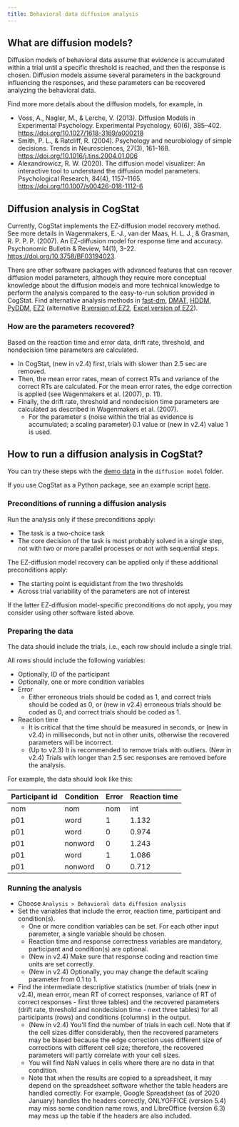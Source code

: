 ```yaml
---
title: Behavioral data diffusion analysis
---
```

## What are diffusion models?

Diffusion models of behavioral data assume that evidence is accumulated within a trial until a specific threshold is reached, and then the response is chosen. Diffusion models assume several parameters in the background influencing the responses, and these parameters can be recovered analyzing the behavioral data.

Find more more details about the diffusion models, for example, in 
- Voss, A., Nagler, M., & Lerche, V. (2013). Diffusion Models in Experimental Psychology. Experimental Psychology, 60(6), 385–402. <https://doi.org/10.1027/1618-3169/a000218>
- Smith, P. L., & Ratcliff, R. (2004). Psychology and neurobiology of simple decisions. Trends in Neurosciences, 27(3), 161–168. <https://doi.org/10.1016/j.tins.2004.01.006>
- Alexandrowicz, R. W. (2020). The diffusion model visualizer: An interactive tool to understand the diffusion model parameters. Psychological Research, 84(4), 1157–1165. <https://doi.org/10.1007/s00426-018-1112-6>

## Diffusion analysis in CogStat

Currently, CogStat implements the EZ-diffusion model recovery method. See more details in Wagenmakers, E.-J., van der Maas, H. L. J., & Grasman, R. P. P. P. (2007). An EZ-diffusion model for response time and accuracy. Psychonomic Bulletin & Review, 14(1), 3–22. <https://doi.org/10.3758/BF03194023>.

There are other software packages with advanced features that can recover diffusion model parameters, although they require more conceptual knowledge about the diffusion models and more technical knowledge to perform the analysis compared to the easy-to-run solution provided in CogStat. Find alternative analysis methods in [fast-dm](https://www.psychologie.uni-heidelberg.de/ae/meth/fast-dm/), [DMAT](https://ppw.kuleuven.be/okp/software/dmat/), [HDDM](http://ski.clps.brown.edu/hddm_docs/), [PyDDM](https://pyddm.readthedocs.io/), [EZ2](http://purl.oclc.org/net/rgrasman/jscript/ez2) (alternative [R version of EZ2](https://rdrr.io/rforge/EZ2/man/EZ2-package.html), [Excel version of EZ2](http://purl.oclc.org/net/rgrasman/excel/ez2)).

### How are the parameters recovered?
Based on the reaction time and error data, drift rate, threshold, and nondecision time parameters are calculated.

* In CogStat, (new in v2.4) first, trials with slower than 2.5 sec are removed. 
* Then, the mean error rates, mean of correct RTs and variance of the correct RTs are calculated. For the mean error rates, the edge correction is applied (see Wagenmakers et al. (2007), p. 11).
* Finally, the drift rate, threshold and nondecision time parameters are calculated as described in Wagenmakers et al. (2007).
  * For the parameter _s_ (noise within the trial as evidence is accumulated; a scaling parameter) 0.1 value or (new in v2.4) value 1 is used.


## How to run a diffusion analysis in CogStat?

You can try these steps with the [demo data](Demo-data) in the `diffusion model` folder.

If you use CogStat as a Python package, see an example script [here](https://github.com/cogstat/cogstat/blob/master/cogstat/docs/CogStat%20demonstration%20for%20diffusion%20model%20parameter%20recovery.ipynb).

### Preconditions of running a diffusion analysis

Run the analysis only if these preconditions apply:
- The task is a two-choice task
- The core decision of the task is most probably solved in a single step, not with two or more parallel processes or not with sequential steps.

The EZ-diffusion model recovery can be applied only if these additional preconditions apply:
- The starting point is equidistant from the two thresholds
- Across trial variability of the parameters are not of interest

If the latter EZ-diffusion model-specific preconditions do not apply, you may consider using other software listed above.

### Preparing the data
The data should include the trials, i.e., each row should include a single trial.

All rows should include the following variables:
- Optionally, ID of the participant
- Optionally, one or more condition variables
- Error
  - Either erroneous trials should be coded as 1, and correct trials should be coded as 0, or (new in v2.4) erroneous trials should be coded as 0, and correct trials should be coded as 1.
- Reaction time
  - It is critical that the time should be measured in seconds, or (new in v2.4) in milliseconds, but not in other units, otherwise the recovered parameters will be incorrect.
  - (Up to v2.3) It is recommended to remove trials with outliers. (New in v2.4) Trials with longer than 2.5 sec responses are removed before the analysis.

For example, the data should look like this:

Participant id| Condition| Error| Reaction time 
---|---|---|---
nom| nom| nom| int
p01|	word|	1| 1.132
p01|	word|	0| 0.974
p01|	nonword|	0| 1.243
p01|	word|	1| 1.086
p01|	nonword|	0| 0.712

### Running the analysis
* Choose `Analysis > Behavioral data diffusion analysis`
* Set the variables that include the error, reaction time, participant and condition(s).
  * One or more condition variables can be set. For each other input parameter, a single variable should be chosen.
  * Reaction time and response correctness variables are mandatory, participant and condition(s) are optional.
  * (New in v2.4) Make sure that response coding and reaction time units are set correctly.
  * (New in v2.4) Optionally, you may change the default scaling parameter from 0.1 to 1.
* Find the intermediate descriptive statistics (number of trials (new in v2.4), mean error, mean RT of correct responses, variance of RT of correct responses - first three tables) and the recovered parameters (drift rate, threshold and nondecision time - next three tables) for all participants (rows) and conditions (columns) in the output.
  * (New in v2.4) You'll find the number of trials in each cell. Note that if the cell sizes differ considerably, then the recovered parameters may be biased because the edge correction uses different size of corrections with different cell size; therefore, the recovered parameters will partly correlate with your cell sizes.
  * You will find NaN values in cells where there are no data in that condition.
  * Note that when the results are copied to a spreadsheet, it may depend on the spreadsheet software whether the table headers are handled correctly. For example, Google Spreadsheet (as of 2020 January) handles the headers correctly, ONLYOFFICE (version 5.4) may miss some condition name rows, and LibreOffice (version 6.3) may mess up the table if the headers are also included.
